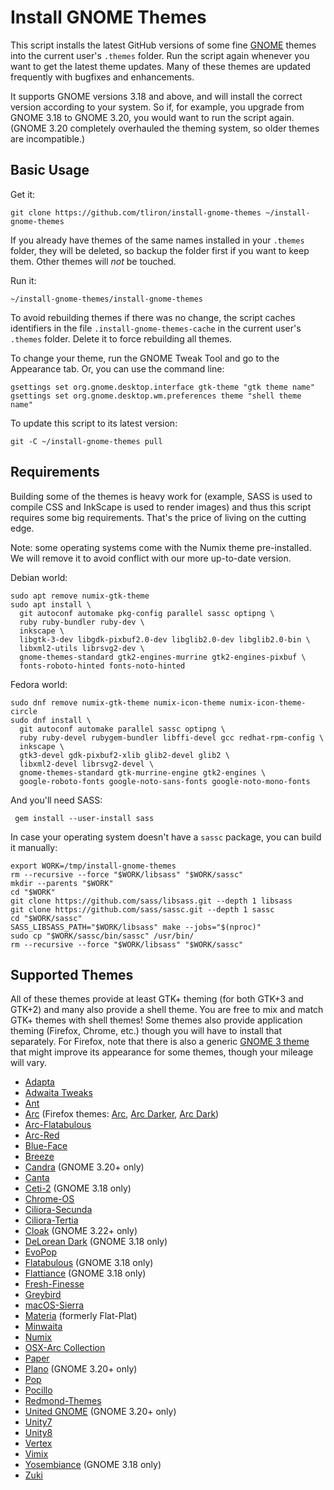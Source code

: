 Install GNOME Themes
====================

This script installs the latest GitHub versions of some fine [GNOME](https://www.gnome.org/) themes into the current user's `.themes` folder. Run the script again whenever you want to get the latest theme updates. Many of these themes are updated frequently with bugfixes and enhancements.

It supports GNOME versions 3.18 and above, and will install the correct version according to your system. So if, for example, you upgrade from GNOME 3.18 to GNOME 3.20, you would want to run the script again. (GNOME 3.20 completely overhauled the theming system, so older themes are incompatible.)


Basic Usage
-----------

Get it:

    git clone https://github.com/tliron/install-gnome-themes ~/install-gnome-themes

If you already have themes of the same names installed in your `.themes` folder, they will be deleted, so backup the folder first if you want to keep them. Other themes will _not_ be touched.

Run it:
    
    ~/install-gnome-themes/install-gnome-themes

To avoid rebuilding themes if there was no change, the script caches identifiers in the file `.install-gnome-themes-cache` in the current user's `.themes` folder. Delete it to force rebuilding all themes.

To change your theme, run the GNOME Tweak Tool and go to the Appearance tab. Or, you can use the command line:

    gsettings set org.gnome.desktop.interface gtk-theme "gtk theme name"
    gsettings set org.gnome.desktop.wm.preferences theme "shell theme name"

To update this script to its latest version:

    git -C ~/install-gnome-themes pull


Requirements
------------

Building some of the themes is heavy work for (example, SASS is used to compile CSS and InkScape is used to render images) and thus this script requires some big requirements. That's the price of living on the cutting edge.

Note: some operating systems come with the Numix theme pre-installed. We will remove it to avoid conflict with our more up-to-date version.

Debian world:

    sudo apt remove numix-gtk-theme
    sudo apt install \
      git autoconf automake pkg-config parallel sassc optipng \
      ruby ruby-bundler ruby-dev \
      inkscape \
      libgtk-3-dev libgdk-pixbuf2.0-dev libglib2.0-dev libglib2.0-bin \
      libxml2-utils librsvg2-dev \
      gnome-themes-standard gtk2-engines-murrine gtk2-engines-pixbuf \
      fonts-roboto-hinted fonts-noto-hinted

Fedora world:

    sudo dnf remove numix-gtk-theme numix-icon-theme numix-icon-theme-circle
    sudo dnf install \
      git autoconf automake parallel sassc optipng \
      ruby ruby-devel rubygem-bundler libffi-devel gcc redhat-rpm-config \
      inkscape \
      gtk3-devel gdk-pixbuf2-xlib glib2-devel glib2 \
      libxml2-devel librsvg2-devel \
      gnome-themes-standard gtk-murrine-engine gtk2-engines \
      google-roboto-fonts google-noto-sans-fonts google-noto-mono-fonts

And you'll need SASS:

     gem install --user-install sass

In case your operating system doesn't have a `sassc` package, you can build it manually:

    export WORK=/tmp/install-gnome-themes
    rm --recursive --force "$WORK/libsass" "$WORK/sassc"
    mkdir --parents "$WORK"
    cd "$WORK"
    git clone https://github.com/sass/libsass.git --depth 1 libsass
    git clone https://github.com/sass/sassc.git --depth 1 sassc
    cd "$WORK/sassc"
    SASS_LIBSASS_PATH="$WORK/libsass" make --jobs="$(nproc)"
    sudo cp "$WORK/sassc/bin/sassc" /usr/bin/
    rm --recursive --force "$WORK/libsass" "$WORK/sassc"


Supported Themes
----------------

All of these themes provide at least GTK+ theming (for both GTK+3 and GTK+2) and many also provide a shell theme. You are free to mix and match GTK+ themes with shell themes! Some themes also provide application theming (Firefox, Chrome, etc.) though you will have to install that separately. For Firefox, note that there is also a generic [GNOME 3 theme](https://addons.mozilla.org/en-US/firefox/addon/adwaita/) that might improve its appearance for some themes, though your mileage will vary.

* [Adapta](https://github.com/tista500/Adapta)
* [Adwaita Tweaks](https://github.com/Jazqa/adwaita-tweaks)
* [Ant](https://github.com/EliverLara/Ant)
* [Arc](https://github.com/horst3180/arc-theme) (Firefox themes: [Arc](https://addons.mozilla.org/en-US/firefox/addon/arc-theme/), [Arc Darker](https://addons.mozilla.org/en-US/firefox/addon/arc-darker-theme/), [Arc Dark](https://addons.mozilla.org/en-US/firefox/addon/arc-dark-theme/))
* [Arc-Flatabulous](https://github.com/andreisergiu98/arc-flatabulous-theme)
* [Arc-Red](https://github.com/mclmza/arc-theme-Red)
* [Blue-Face](https://github.com/Vistaus/Blue-Face)
* [Breeze](https://github.com/dirruk1/gnome-breeze)
* [Candra](https://github.com/killhellokitty/Candra-Themes-3.20) (GNOME 3.20+ only)
* [Canta](https://github.com/vinceliuice/Canta-theme)
* [Ceti-2](https://github.com/horst3180/ceti-theme) (GNOME 3.18 only)
* [Chrome-OS](https://github.com/Elbullazul/Chrome-OS)
* [Ciliora-Secunda](https://github.com/zagortenay333/ciliora-secunda-shell)
* [Ciliora-Tertia](https://github.com/zagortenay333/ciliora-tertia-shell)
* [Cloak](https://github.com/killhellokitty/Cloak-3.22) (GNOME 3.22+ only)
* [DeLorean Dark](https://github.com/killhellokitty/DeLorean-Dark-3.18) (GNOME 3.18 only)
* [EvoPop](https://github.com/solus-cold-storage/evopop-gtk-theme)
* [Flatabulous](https://github.com/anmoljagetia/Flatabulous) (GNOME 3.18 only)
* [Flattiance](https://github.com/IonicaBizau/Flattiance) (GNOME 3.18 only)
* [Fresh-Finesse](https://github.com/Vistaus/Fresh-Finesse)
* [Greybird](https://github.com/shimmerproject/Greybird)
* [macOS-Sierra](https://github.com/Elbullazul/macOS-Sierra)
* [Materia](https://github.com/nana-4/materia-theme) (formerly Flat-Plat)
* [Minwaita](https://github.com/godlyranchdressing/Minwaita)
* [Numix](https://github.com/numixproject/numix-gtk-theme)
* [OSX-Arc Collection](https://github.com/LinxGem33/OSX-Arc-Darker)
* [Paper](https://github.com/snwh/paper-gtk-theme)
* [Plano](https://github.com/lassekongo83/plano-theme) (GNOME 3.20+ only)
* [Pop](https://github.com/system76/pop-gtk-theme)
* [Pocillo](https://github.com/UbuntuBudgie/pocillo-gtk-theme)
* [Redmond-Themes](https://github.com/Elbullazul/Redmond-Themes)
* [United GNOME](https://github.com/godlyranchdressing/United-GNOME) (GNOME 3.20+ only)
* [Unity7](https://github.com/B00merang-Project/unity7)
* [Unity8](https://github.com/B00merang-Project/unity8)
* [Vertex](https://github.com/horst3180/vertex-theme)
* [Vimix](https://github.com/vinceliuice/vimix-gtk-themes)
* [Yosembiance](https://github.com/bsundman/Yosembiance) (GNOME 3.18 only)
* [Zuki](https://github.com/lassekongo83/zuki-themes)
